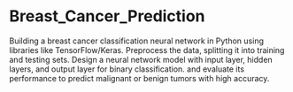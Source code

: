 # Breast_Cancer_Prediction

Building a breast cancer classification neural network in Python using libraries like TensorFlow/Keras. Preprocess the data, splitting it into training and testing sets. Design a neural network model with input layer, hidden layers, and output layer for binary classification. and evaluate its performance to predict malignant or benign tumors with high accuracy.
